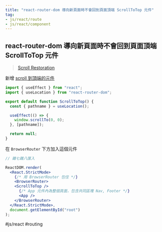 ```yaml
---
title: "react-router-dom 導向新頁面時不會回到頁面頂端 ScrollToTop 元件"
tag: 
- js/react/route
- js/react/component
---
```

## react-router-dom 導向新頁面時不會回到頁面頂端 ScrollToTop 元件
>[Scroll Restoration](https://v5.reactrouter.com/web/guides/scroll-restoration)

新增 [scroll 到頂端的元件]((https://v5.reactrouter.com/web/guides/scroll-restoration))
```jsx
import { useEffect } from "react";
import { useLocation } from "react-router-dom";

export default function ScrollToTop() {
  const { pathname } = useLocation();

  useEffect(() => {
    window.scrollTo(0, 0);
  }, [pathname]);

  return null;
}
```
在 `BrowserRouter` 下方加入這個元件
```jsx
// 雜七雜八匯入

ReactDOM.render(
  <React.StrictMode>
    {/* 用 BrowserRouter 包住 */}
    <BrowserRouter>
    <ScrollToTop />
      {/* App 元件內為整個頁面，包含共同區塊 Nav, Footer */}
      <App />
    </BrowserRouter>
  </React.StrictMode>,
  document.getElementById("root")
);
```

#js/react #routing